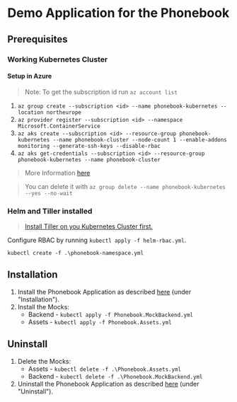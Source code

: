 # Demo Application for the Phonebook

## Prerequisites

### Working Kubernetes Cluster

#### Setup in Azure

> Note: To get the subscription id run `az account list`

1. `az group create --subscription <id> --name phonebook-kubernetes --location northeurope`
2. `az provider register --subscription <id> --namespace Microsoft.ContainerService`
3. `az aks create --subscription <id> --resource-group phonebook-kubernetes --name phonebook-cluster --node-count 1 --enable-addons monitoring --generate-ssh-keys --disable-rbac`
4. `az aks get-credentials --subscription <id> --resource-group phonebook-kubernetes --name phonebook-cluster`

> More Information [here](https://docs.microsoft.com/de-de/azure/aks/kubernetes-walkthrough)

> You can delete it with `az group delete --name phonebook-kubernetes --yes --no-wait`

### Helm and Tiller installed

> [Install Tiller on you Kubernetes Cluster first.](https://docs.microsoft.com/de-de/azure/aks/kubernetes-helm)

Configure RBAC by running `kubectl apply -f helm-rbac.yml`.

`kubectl create -f .\phonebook-namespace.yml`

## Installation

1. Install the Phonebook Application as described [here](./../Phonebook/readme.md) (under "Installation").
2. Install the Mocks:
   - Backend - `kubectl apply -f Phonebook.MockBackend.yml`
   - Assets - `kubectl apply -f Phonebook.Assets.yml`

## Uninstall

1. Delete the Mocks:
   - Assets - `kubectl delete -f .\Phonebook.Assets.yml`
   - Backend - `kubectl delete -f .\Phonebook.MockBackend.yml`
2. Uninstall the Phonebook Application as described [here](./../Phonebook/readme.md) (under "Uninstall").
